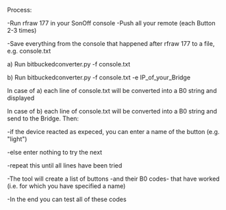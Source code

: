 Process:

-Run rfraw 177 in your SonOff console
-Push all your remote (each Button 2-3 times)

-Save everything from the console that happened after rfraw 177 to a file, e.g. console.txt

a) Run bitbuckedconverter.py -f console.txt 

b) Run bitbuckedconverter.py -f console.txt -e IP_of_your_Bridge

In case of a) each line of console.txt will be converted into a B0 string and displayed

In case of b) each line of console.txt will be converted into a B0 string and send to the Bridge. Then:

-if the device reacted as expeced, you can enter a name of the button (e.g. "light")

-else enter nothing to try the next

-repeat this until all lines have been tried

-The tool will create a list of buttons -and their B0 codes- that have worked (i.e. for which you have specified a name)

-In the end you can test all of these codes

